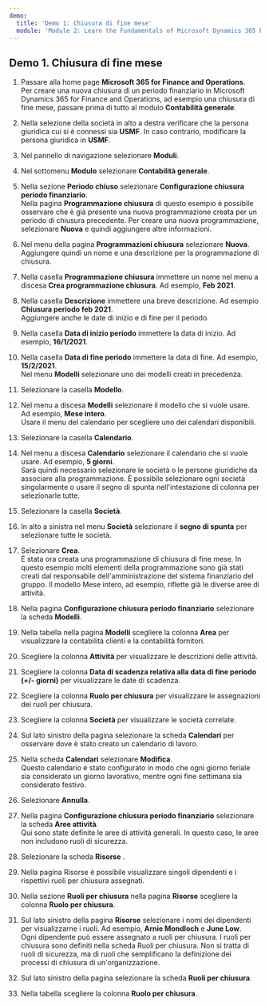 ```yaml
---
demo:
  title: 'Demo 1: Chiusura di fine mese'
  module: 'Module 2: Learn the Fundamentals of Microsoft Dynamics 365 Finance'
---
```


## Demo 1. Chiusura di fine mese

1. Passare alla home page **Microsoft 365 for Finance and Operations**.  
    Per creare una nuova chiusura di un periodo finanziario in Microsoft Dynamics 365 for Finance and Operations, ad esempio una chiusura di fine mese, passare prima di tutto al modulo **Contabilità generale**.

1. Nella selezione della società in alto a destra verificare che la persona giuridica cui si è connessi sia **USMF**. In caso contrario, modificare la persona giuridica in **USMF**.

1. Nel pannello di navigazione selezionare **Moduli**.

1. Nel sottomenu **Modulo** selezionare **Contabilità generale**.

1. Nella sezione **Periodo chiuso** selezionare **Configurazione chiusura periodo finanziario**.  
    Nella pagina **Programmazione chiusura** di questo esempio è possibile osservare che è già presente una nuova programmazione creata per un periodo di chiusura precedente. Per creare una nuova programmazione, selezionare **Nuova** e quindi aggiungere altre informazioni.

1. Nel menu della pagina **Programmazioni chiusura** selezionare **Nuova**.  
    Aggiungere quindi un nome e una descrizione per la programmazione di chiusura.

1. Nella casella **Programmazione chiusura** immettere un nome nel menu a discesa **Crea programmazione chiusura**. Ad esempio, **Feb 2021**.

1. Nella casella **Descrizione** immettere una breve descrizione. Ad esempio **Chiusura periodo feb 2021**.  
    Aggiungere anche le date di inizio e di fine per il periodo.

1. Nella casella **Data di inizio periodo** immettere la data di inizio. Ad esempio, **16/1/2021**.

1. Nella casella **Data di fine periodo** immettere la data di fine. Ad esempio, **15/2/2021**.  
    Nel menu **Modelli** selezionare uno dei modelli creati in precedenza.

1. Selezionare la casella **Modello**.

1. Nel menu a discesa **Modelli** selezionare il modello che si vuole usare. Ad esempio, **Mese intero**.  
    Usare il menu del calendario per scegliere uno dei calendari disponibili.

1. Selezionare la casella **Calendario**.

1. Nel menu a discesa **Calendario** selezionare il calendario che si vuole usare. Ad esempio, **5 giorni**.  
Sarà quindi necessario selezionare le società o le persone giuridiche da associare alla programmazione. È possibile selezionare ogni società singolarmente o usare il segno di spunta nell'intestazione di colonna per selezionarle tutte.

1. Selezionare la casella **Società**.

1. In alto a sinistra nel menu **Società** selezionare il **segno di spunta** per selezionare tutte le società.

1. Selezionare **Crea**.  
    È stata ora creata una programmazione di chiusura di fine mese. In questo esempio molti elementi della programmazione sono già stati creati dal responsabile dell'amministrazione del sistema finanziario del gruppo. Il modello Mese intero, ad esempio, riflette già le diverse aree di attività.

1. Nella pagina **Configurazione chiusura periodo finanziario** selezionare la scheda **Modelli**.

1. Nella tabella nella pagina **Modelli** scegliere la colonna **Area** per visualizzare la contabilità clienti e la contabilità fornitori.

1. Scegliere la colonna **Attività** per visualizzare le descrizioni delle attività.

1. Scegliere la colonna **Data di scadenza relativa alla data di fine periodo (+/- giorni)** per visualizzare le date di scadenza.

1. Scegliere la colonna **Ruolo per chiusura** per visualizzare le assegnazioni dei ruoli per chiusura.

1. Scegliere la colonna **Società** per visualizzare le società correlate.

1. Sul lato sinistro della pagina selezionare la scheda **Calendari** per osservare dove è stato creato un calendario di lavoro.

1. Nella scheda **Calendari** selezionare **Modifica**.  
    Questo calendario è stato configurato in modo che ogni giorno feriale sia considerato un giorno lavorativo, mentre ogni fine settimana sia considerato festivo.

1. Selezionare **Annulla**.

1. Nella pagina **Configurazione chiusura periodo finanziario** selezionare la scheda **Aree attività**.  
    Qui sono state definite le aree di attività generali. In questo caso, le aree non includono ruoli di sicurezza.

1. Selezionare la scheda **Risorse** .

1. Nella pagina Risorse è possibile visualizzare singoli dipendenti e i rispettivi ruoli per chiusura assegnati.

1. Nella sezione **Ruoli per chiusura** nella pagina **Risorse** scegliere la colonna **Ruolo per chiusura**.

1. Sul lato sinistro della pagina **Risorse** selezionare i nomi dei dipendenti per visualizzarne i ruoli. Ad esempio, **Arnie Mondloch** e **June Low**.  
    Ogni dipendente può essere assegnato a ruoli per chiusura. I ruoli per chiusura sono definiti nella scheda Ruoli per chiusura. Non si tratta di ruoli di sicurezza, ma di ruoli che semplificano la definizione dei processi di chiusura di un'organizzazione.

1. Sul lato sinistro della pagina selezionare la scheda **Ruoli per chiusura**.

1. Nella tabella scegliere la colonna **Ruolo per chiusura**.
